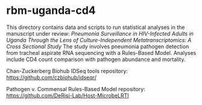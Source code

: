 # rbm-uganda-cd4
This directory contains data and scripts to run statistical analyses in the manuscript under review: _Pneumonia Surveillance in HIV-Infected Adults in Uganda Through the Lens of Culture-Independent Metatranscriptomics: A Cross Sectional Study_ The study involves pneumonia pathogen detection from tracheal aspirate RNA sequencing with a Rules-Based Model. Analyses include CD4 count comparison with pathogen abundance and mortality.

Chan-Zuckerberg Biohub IDSeq tools repository: https://github.com/czbiohub/idseqr/

Pathogen v. Commensal Rules-Based Model repository: https://github.com/DeRisi-Lab/Host-MicrobeLRTI
